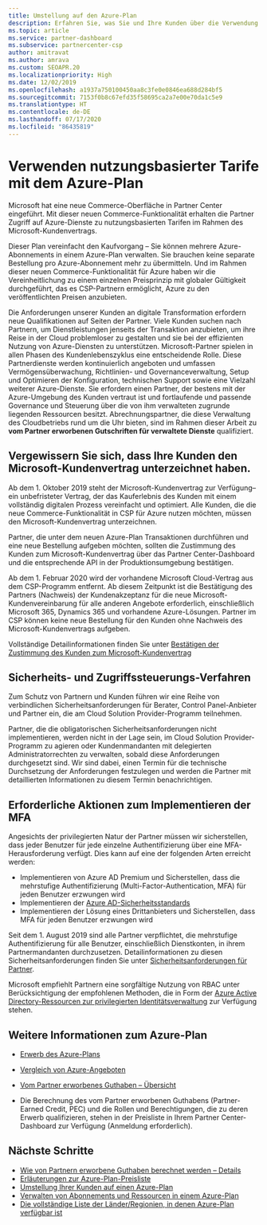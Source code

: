 ```yaml
---
title: Umstellung auf den Azure-Plan
description: Erfahren Sie, was Sie und Ihre Kunden über die Verwendung des Azure-Plans mit nutzungsbasierter Bezahlung wissen müssen, einschließlich der ersten Schritte und Sicherheitsmaßnahmen.
ms.topic: article
ms.service: partner-dashboard
ms.subservice: partnercenter-csp
author: amitravat
ms.author: amrava
ms.custom: SEOAPR.20
ms.localizationpriority: High
ms.date: 12/02/2019
ms.openlocfilehash: a1937a750100450aa8c3fe0e0846ea688d284bf5
ms.sourcegitcommit: 7153f0b8c67efd35f58695ca2a7e00e70da1c5e9
ms.translationtype: HT
ms.contentlocale: de-DE
ms.lasthandoff: 07/17/2020
ms.locfileid: "86435819"
---
```

# <a name="begin-using-pay-as-you-go-rates-with-the-azure-plan"></a>Verwenden nutzungsbasierter Tarife mit dem Azure-Plan

Microsoft hat eine neue Commerce-Oberfläche in Partner Center eingeführt.  Mit dieser neuen Commerce-Funktionalität erhalten die Partner Zugriff auf Azure-Dienste zu nutzungsbasierten Tarifen im Rahmen des Microsoft-Kundenvertrags.

Dieser Plan vereinfacht den Kaufvorgang – Sie können mehrere Azure-Abonnements in einem Azure-Plan verwalten. Sie brauchen keine separate Bestellung pro Azure-Abonnement mehr zu übermitteln. Und im Rahmen dieser neuen Commerce-Funktionalität für Azure haben wir die Vereinheitlichung zu einem einzelnen Preisprinzip mit globaler Gültigkeit durchgeführt, das es CSP-Partnern ermöglicht, Azure zu den veröffentlichten Preisen anzubieten.

Die Anforderungen unserer Kunden an digitale Transformation erfordern neue Qualifikationen auf Seiten der Partner. Viele Kunden suchen nach Partnern, um Dienstleistungen jenseits der Transaktion anzubieten, um ihre Reise in der Cloud problemloser zu gestalten und sie bei der effizienten Nutzung von Azure-Diensten zu unterstützen. Microsoft-Partner spielen in allen Phasen des Kundenlebenszyklus eine entscheidende Rolle. Diese Partnerdienste werden kontinuierlich angeboten und umfassen Vermögensüberwachung, Richtlinien- und Governanceverwaltung, Setup und Optimieren der Konfiguration, technischen Support sowie eine Vielzahl weiterer Azure-Dienste. Sie erfordern einen Partner, der bestens mit der Azure-Umgebung des Kunden vertraut ist und fortlaufende und passende Governance und Steuerung über die von ihm verwalteten zugrunde liegenden Ressourcen besitzt. Abrechnungspartner, die diese Verwaltung des Cloudbetriebs rund um die Uhr bieten, sind im Rahmen dieser Arbeit zu **vom Partner erworbenen Gutschriften für verwaltete Dienste** qualifiziert.

## <a name="make-sure-your-customers-have-signed-the-microsoft-customer-agreement"></a>Vergewissern Sie sich, dass Ihre Kunden den Microsoft-Kundenvertrag unterzeichnet haben.

Ab dem 1. Oktober 2019 steht der Microsoft-Kundenvertrag zur Verfügung– ein unbefristeter Vertrag, der das Kauferlebnis des Kunden mit einem vollständig digitalen Prozess vereinfacht und optimiert. Alle Kunden, die die neue Commerce-Funktionalität in CSP für Azure nutzen möchten, müssen den Microsoft-Kundenvertrag unterzeichnen.

Partner, die unter dem neuen Azure-Plan Transaktionen durchführen und eine neue Bestellung aufgeben möchten, sollten die Zustimmung des Kunden zum Microsoft-Kundenvertrag über das Partner Center-Dashboard und die entsprechende API in der Produktionsumgebung bestätigen.

Ab dem 1. Februar 2020 wird der vorhandene Microsoft Cloud-Vertrag aus dem CSP-Programm entfernt. Ab diesem Zeitpunkt ist die Bestätigung des Partners (Nachweis) der Kundenakzeptanz für die neue Microsoft-Kundenvereinbarung für alle anderen Angebote erforderlich, einschließlich Microsoft 365, Dynamics 365 und vorhandene Azure-Lösungen. Partner im CSP können keine neue Bestellung für den Kunden ohne Nachweis des Microsoft-Kundenvertrags aufgeben.

Vollständige Detailinformationen finden Sie unter [Bestätigen der Zustimmung des Kunden zum Microsoft-Kundenvertrag](confirm-customer-agreement.md)

## <a name="security-and-access-control-practices"></a>Sicherheits- und Zugriffssteuerungs-Verfahren

Zum Schutz von Partnern und Kunden führen wir eine Reihe von verbindlichen Sicherheitsanforderungen für Berater, Control Panel-Anbieter und Partner ein, die am Cloud Solution Provider-Programm teilnehmen.

Partner, die die obligatorischen Sicherheitsanforderungen nicht implementieren, werden nicht in der Lage sein, im Cloud Solution Provider-Programm zu agieren oder Kundenmandanten mit delegierten Administratorrechten zu verwalten, sobald diese Anforderungen durchgesetzt sind. Wir sind dabei, einen Termin für die technische Durchsetzung der Anforderungen festzulegen und werden die Partner mit detaillierten Informationen zu diesem Termin benachrichtigen.

## <a name="actions-to-take-to-implement-mfa"></a>Erforderliche Aktionen zum Implementieren der MFA

Angesichts der privilegierten Natur der Partner müssen wir sicherstellen, dass jeder Benutzer für jede einzelne Authentifizierung über eine MFA-Herausforderung verfügt. Dies kann auf eine der folgenden Arten erreicht werden:

- Implementieren von Azure AD Premium und Sicherstellen, dass die mehrstufige Authentifizierung (Multi-Factor-Authentication, MFA) für jeden Benutzer erzwungen wird
- Implementieren der [Azure AD-Sicherheitsstandards](https://docs.microsoft.com/azure/active-directory/conditional-access/concept-conditional-access-security-defaults)
- Implementieren der Lösung eines Drittanbieters und Sicherstellen, dass MFA für jeden Benutzer erzwungen wird

Seit dem 1. August 2019 sind alle Partner verpflichtet, die mehrstufige Authentifizierung für alle Benutzer, einschließlich Dienstkonten, in ihrem Partnermandanten durchzusetzen. Detailinformationen zu diesen Sicherheitsanforderungen finden Sie unter [Sicherheitsanforderungen für Partner](https://docs.microsoft.com/partner-center/partner-security-requirements).

Microsoft empfiehlt Partnern eine sorgfältige Nutzung von RBAC unter Berücksichtigung der empfohlenen Methoden, die in Form der [Azure Active Directory-Ressourcen zur privilegierten Identitätsverwaltung](https://docs.microsoft.com/azure/active-directory/privileged-identity-management/pim-configure) zur Verfügung stehen.

## <a name="read-more-about-the-azure-plan"></a>Weitere Informationen zum Azure-Plan

- [Erwerb des Azure-Plans](purchase-azure-plan.md)

- [Vergleich von Azure-Angeboten](compare-azure-offers.md)

- [Vom Partner erworbenes Guthaben – Übersicht](partner-earned-credit.md)

- Die Berechnung des vom Partner erworbenen Guthabens (Partner-Earned Credit, PEC) und die Rollen und Berechtigungen, die zu deren Erwerb qualifizieren, stehen in der Preisliste in Ihrem Partner Center-Dashboard zur Verfügung (Anmeldung erforderlich).

## <a name="next-steps"></a>Nächste Schritte 

- [Wie von Partnern erworbene Guthaben berechnet werden – Details](partner-earned-credit-explanation.md)
- [Erläuterungen zur Azure-Plan-Preisliste](azure-plan-price-list.md)
- [Umstellung Ihrer Kunden auf einen Azure-Plan](azure-plan-transition.md)
- [Verwalten von Abonnements und Ressourcen in einem Azure-Plan](azure-plan-manage.md)
- [Die vollständige Liste der Länder/Regionien, in denen Azure-Plan verfügbar ist](https://query.prod.cms.rt.microsoft.com/cms/api/am/binary/RE3QN0x)
